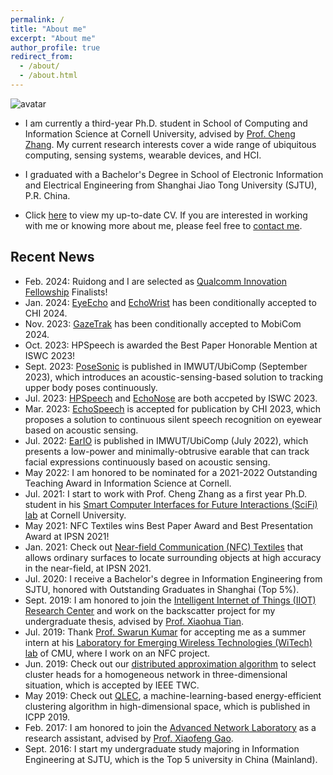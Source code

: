 ```yaml
---
permalink: /
title: "About me"
excerpt: "About me"
author_profile: true
redirect_from: 
  - /about/
  - /about.html
---
```


![avatar](https://keli97.github.io/files/cv_header.jpeg)

* I am currently a third-year Ph.D. student in School of Computing and Information Science at Cornell University, advised by [Prof. Cheng Zhang](https://www.scifilab.org/). My current research interests cover a wide range of ubiquitous computing, sensing systems, wearable devices, and HCI.

* I graduated with a Bachelor's Degree in School of Electronic Information and Electrical Engineering from Shanghai Jiao Tong University (SJTU), P.R. China. 

<!--In my sophomore year, I joined [Advanced Network Laboratory](http://anl.sjtu.edu.cn/) as a research assistant, advised by [Prof. Guihai Chen](http://cs.nju.edu.cn/gchen/) and [Prof. Xiaofeng Gao](http://www.cs.sjtu.edu.cn/~gao-xf/). In the summer of my junior year, I went to the Department of Electrical and Computer Engineering at Carnegie Mellon University (CMU) and became a summer intern under the guidance of [Prof. Swarun Kumar](http://www.swarunkumar.com/). In my senior year, I joined [Intelligent Internet of Things (IIOT) Research Center](http://iiot.sjtu.edu.cn/index.html) to complete my graduation thesis with the supervisor [Prof. Xiaohua Tian](http://iiot.sjtu.edu.cn/xtian/).-->

<!--* Previously, my research mainly focused on Networks and Systems, including network optimization, wireless network, crowdsourcing, and D2D communication network. I have published two papers about clustering problems in Wireless Sensor Networks (WSNs) of Internet of Things (IoT) in [Transactions on Wireless Communications (TWC)](https://ieeexplore.ieee.org/document/8765348) and [the 48th International Conference on Parallel Processing (ICPP 2019)](https://dl.acm.org/doi/10.1145/3337821.3337926) respectively. -->

* Click [here](https://keli97.github.io/files/KeLi_CV.pdf) to view my up-to-date CV. If you are interested in working with me or knowing more about me, please feel free to [contact me](https://keli97.github.io/contact/).

Recent News
------
* Feb. 2024: Ruidong and I are selected as [Qualcomm Innovation Fellowship](https://www.qualcomm.com/research/university-relations/innovation-fellowship/2024-north-america) Finalists!
* Jan. 2024: [EyeEcho](https://keli97.github.io/publication/2024-01-18-EyeEcho-Continuous-and-Low-power-Facial-Expression-Tracking-on-Glasses) and [EchoWrist](https://keli97.github.io/publication/2024-01-18-EchoWrist-Continuous-Hand-Pose-Tracking-and-Hand-Object-Interaction-Recognition-Using-Low-Power-Active-Acoustic-Sensing-On-a-Wristband) has been conditionally accepted to CHI 2024.
* Nov. 2023: [GazeTrak](https://keli97.github.io/publication/2023-11-21-GazeTrak-Exploring-Acoustic-based-Eye-Tracking-on-a-Glass-Frame) has been conditionally accepted to MobiCom 2024.
* Oct. 2023: HPSpeech is awarded the Best Paper Honorable Mention at ISWC 2023!
* Sept. 2023: [PoseSonic](https://keli97.github.io/publication/2023-09-27-PoseSonic-3D-Upper-Body-Pose-Estimation-Through-Egocentric-Acoustic-Sensing-on-Smartglasses) is published in IMWUT/UbiComp (September 2023), which introduces an acoustic-sensing-based solution to tracking upper body poses continuously.
* Jul. 2023: [HPSpeech](https://keli97.github.io/publication/2023-10-08-HPSpeech-Silent-Speech-Interface-for-Commodity-Headphones) and [EchoNose](https://keli97.github.io/publication/2023-10-08-EchoNose-Sensing-Mouth-Breathing-and-Tongue-Gestures-inside-Oral-Cavity-using-a-Non-contact-Nose-Interface) are both accpeted by ISWC 2023.
* Mar. 2023: [EchoSpeech](https://keli97.github.io/publication/2023-03-01-EchoSpeech-Continuous-Silent-Speech-Recognition-on-Minimally-obtrusive-Eyewear-Powered-by-Acoustic-Sensing) is accepted for publication by CHI 2023, which proposes a solution to continuous silent speech recognition on eyewear based on acoustic sensing.
* Jul. 2022: [EarIO](https://keli97.github.io/publication/2022-05-25-EarIO-A-Low-power-Acoustic-Sensing-Earable-for-Continuously-Tracking-Detailed-Facial-Movements) is published in IMWUT/UbiComp (July 2022), which presents a low-power and minimally-obtrusive earable that can track facial expressions continuously based on acoustic sensing.
* May 2022: I am honored to be nominated for a 2021-2022 Outstanding Teaching Award in Information Science at Cornell.
* Jul. 2021: I start to work with Prof. Cheng Zhang as a first year Ph.D. student in his [Smart Computer Interfaces for Future Interactions (SciFi) lab](https://www.scifilab.org/) at Cornell University.
* May 2021: NFC Textiles wins Best Paper Award and Best Presentation Award at IPSN 2021!
* Jan. 2021: Check out [Near-field Communication (NFC) Textiles](https://keli97.github.io/publication/2021-01-20-Locating-Everyday-Objects-using-NFC-Textiles) that allows ordinary surfaces to locate surrounding objects at high accuracy in the near-field, at IPSN 2021.
* Jul. 2020: I receive a Bachelor's degree in Information Engineering from SJTU, honored with Outstanding Graduates in Shanghai (Top 5%).
* Sept. 2019: I am honored to join the [Intelligent Internet of Things (IIOT) Research Center](http://iiot.sjtu.edu.cn/index.html) and work on the backscatter project for my undergraduate thesis, advised by [Prof. Xiaohua Tian](http://iiot.sjtu.edu.cn/xtian/).
* Jul. 2019: Thank [Prof. Swarun Kumar](http://www.swarunkumar.com/) for accepting me as a summer intern at his [Laboratory for Emerging Wireless Technologies (WiTech) lab](http://www.witechlab.com/) of CMU, where I work on an NFC project.
* Jun. 2019: Check out our [distributed approximation algorithm](https://keli97.github.io/publication/2019-06-05-A-Constant-Factor-Approximation-for-d-Hop-Connected-Dominating-Set-in-3-Dimensional-Wireless-Networks) to select cluster heads for a homogeneous network in three-dimensional situation, which is accepted by IEEE TWC.
* May 2019: Check out [QLEC](https://keli97.github.io/publication/2019-05-21-QLEC-A-Machine-Learning-Based-Energy-Efficient-Clustering-Algorithm-to-Prolong-Network-Lifespan-for-IoT-in-High-Dimensional-Space), a machine-learning-based energy-efficient clustering algorithm in high-dimensional space, which is published in ICPP 2019. 
* Feb. 2017: I am honored to join the [Advanced Network Laboratory](http://anl.sjtu.edu.cn/) as a research assistant, advised by [Prof. Xiaofeng Gao](http://www.cs.sjtu.edu.cn/~gao-xf/).
* Sept. 2016: I start my undergraduate study majoring in Information Engineering at SJTU, which is the Top 5 university in China (Mainland).
